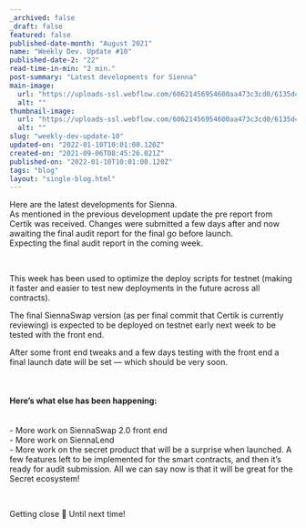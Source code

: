 ```yaml
---
_archived: false
_draft: false
featured: false
published-date-month: "August 2021"
name: "Weekly Dev. Update #10"
published-date-2: "22"
read-time-in-min: "2 min."
post-summary: "Latest developments for Sienna"
main-image:
  url: "https://uploads-ssl.webflow.com/60621456954600aa473c3cd0/6135d4fa6af623cb22d07bdb_weekly-update-10%20Blog.jpg"
  alt: ""
thumbnail-image:
  url: "https://uploads-ssl.webflow.com/60621456954600aa473c3cd0/6135d4fe659b1ad21dd8a232_weekly-update-10%20Blog%20Thump.jpg"
  alt: ""
slug: "weekly-dev-update-10"
updated-on: "2022-01-10T10:01:00.120Z"
created-on: "2021-09-06T08:45:26.021Z"
published-on: "2022-01-10T10:01:00.120Z"
tags: "blog"
layout: "single-blog.html"
---
```


Here are the latest developments for Sienna.  
As mentioned in the previous development update the pre report from Certik was received. Changes were submitted a few days after and now awaiting the final audit report for the final go before launch.  
Expecting the final audit report in the coming week.

‍

This week has been used to optimize the deploy scripts for testnet (making it faster and easier to test new deployments in the future across all contracts).

The final SiennaSwap version (as per final commit that Certik is currently reviewing) is expected to be deployed on testnet early next week to be tested with the front end.

After some front end tweaks and a few days testing with the front end a final launch date will be set — which should be very soon.

‍

#### Here’s what else has been happening:

‍  
\- More work on SiennaSwap 2.0 front end  
\- More work on SiennaLend  
\- More work on the secret product that will be a surprise when launched. A few features left to be implemented for the smart contracts, and then it’s ready for audit submission. All we can say now is that it will be great for the Secret ecosystem!

‍

Getting close 🚀 Until next time!

‍
